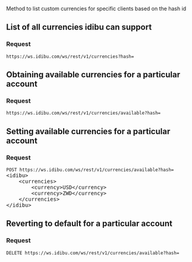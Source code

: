 <p>Method to list custom currencies for specific clients based on the hash id</p>
<h2>List of all currencies idibu can support</h2>
<h3>Request</h3>
<pre>
<code>https://ws.idibu.com/ws/rest/v1/currencies?hash=<hash></code></pre>
<h2>Obtaining available currencies for a particular account</h2>
<h3>Request</h3>
<pre>
<code>https://ws.idibu.com/ws/rest/v1/currencies/available?hash=<hash></code></pre>
<h2>Setting available currencies for a particular account</h2>
<h3>Request</h3>
<pre><code>POST https://ws.idibu.com/ws/rest/v1/currencies/available?hash=<hash></code>
&lt;<span class="pl-ent">idibu</span>&gt;
    &lt;<span class="pl-ent">currencies</span>&gt;
        &lt;<span class="pl-ent">currency</span>&gt;USD&lt;/<span class="pl-ent">currency</span>&gt;
        &lt;<span class="pl-ent">currency</span>&gt;ZWD&lt;/<span class="pl-ent">currency</span>&gt;
    &lt;/<span class="pl-ent">currencies</span>&gt;
&lt;/<span class="pl-ent">idibu</span>&gt;</pre></div></pre>
<h2>Reverting to default for a particular account</h2>
<h3>Request</h3>
<pre><code>DELETE https://ws.idibu.com/ws/rest/v1/currencies/available?hash=<hash></code></pre>
</div>
